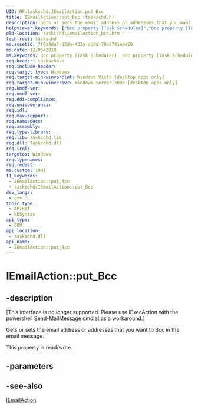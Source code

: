 ```yaml
---
UID: NF:taskschd.IEmailAction.put_Bcc
title: IEmailAction::put_Bcc (taskschd.h)
description: Gets or sets the email address or addresses that you want to Bcc in the email message.
helpviewer_keywords: ["Bcc property [Task Scheduler]","Bcc property [Task Scheduler]","IEmailAction interface","IEmailAction interface [Task Scheduler]","Bcc property","IEmailAction.Bcc","IEmailAction.put_Bcc","IEmailAction::Bcc","IEmailAction::get_Bcc","IEmailAction::put_Bcc","put_Bcc","taskschd.iemailaction_bcc","taskschd/IEmailAction::Bcc","taskschd/IEmailAction::get_Bcc","taskschd/IEmailAction::put_Bcc"]
old-location: taskschd\iemailaction_bcc.htm
tech.root: taskschd
ms.assetid: 7f0a4da7-d2de-433a-ab0d-79b9741aae59
ms.date: 12/05/2018
ms.keywords: Bcc property [Task Scheduler], Bcc property [Task Scheduler],IEmailAction interface, IEmailAction interface [Task Scheduler],Bcc property, IEmailAction.Bcc, IEmailAction.put_Bcc, IEmailAction::Bcc, IEmailAction::get_Bcc, IEmailAction::put_Bcc, put_Bcc, taskschd.iemailaction_bcc, taskschd/IEmailAction::Bcc, taskschd/IEmailAction::get_Bcc, taskschd/IEmailAction::put_Bcc
req.header: taskschd.h
req.include-header: 
req.target-type: Windows
req.target-min-winverclnt: Windows Vista [desktop apps only]
req.target-min-winversvr: Windows Server 2008 [desktop apps only]
req.kmdf-ver: 
req.umdf-ver: 
req.ddi-compliance: 
req.unicode-ansi: 
req.idl: 
req.max-support: 
req.namespace: 
req.assembly: 
req.type-library: 
req.lib: Taskschd.lib
req.dll: Taskschd.dll
req.irql: 
targetos: Windows
req.typenames: 
req.redist: 
ms.custom: 19H1
f1_keywords:
 - IEmailAction::put_Bcc
 - taskschd/IEmailAction::put_Bcc
dev_langs:
 - c++
topic_type:
 - APIRef
 - kbSyntax
api_type:
 - COM
api_location:
 - taskschd.dll
api_name:
 - IEmailAction::put_Bcc
---
```


# IEmailAction::put_Bcc


## -description

<p class="CCE_Message">[This interface is no longer supported. Please use IExecAction with the  powershell <a href="/powershell/module/microsoft.powershell.utility/send-mailmessage?view=powershell-7
">Send-MailMessage</a> cmdlet as a workaround.]

Gets or sets the email address or addresses that you want to Bcc in the email message.

This property is read/write.

## -parameters

## -see-also

<a href="/windows/desktop/api/taskschd/nn-taskschd-iemailaction">IEmailAction</a>

